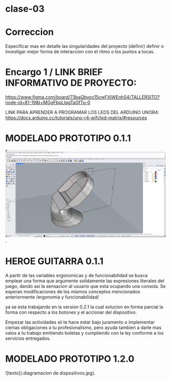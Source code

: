 # clase-03

# Correccion
Especificar mas en detalle las singularidades del proyecto (definir) 
definir o investigar mejor forma de interaccion con el ritmo o los puntos a tocas.

# Encargo 1 / LINK BRIEF INFORMATIVO DE PROYECTO:
https://www.figma.com/board/73baQbvoc15cwFXiWEnhS4/TALLERSITO?node-id=81-19&t=MGgFbpLIqgTaGfTu-0

LINK PARA APRENDER A PROGRAMAR LOS LEDS DEL ARDUINO UNOR4: https://docs.arduino.cc/tutorials/uno-r4-wifi/led-matrix/#resources 

# MODELADO PROTOTIPO 0.1.1
![texto](./Jpgmodelado.png).

# HEROE GUITARRA 0.1.1
A partir de las variables ergonomicas y de funcionabilidad se busca emplear una forma que argumente solidamente las expresiones literales del juego, dando asi la sensacion al usuario que esta ocupando una consola.
Se esperan modificaciones de los mismos conceptos mencionados anteriormente /ergonomia y funcionabilidad/ 

ya se esta trabajando en la version 0.2.1 la cual solucion en forma parcial la forma con respecto a los botones y el accionar del dispositivo.

Empezar las actividades sii te hace estar bajo juramento o implementar ciertas obligaciones a tu profesionalismo, pero ayuda tambien a darle mas valos a tu trabajo emitiendo boletas y cumpliendo con la ley conforme a los servicios entregados.


# MODELADO PROTOTIPO 1.2.0
![texto](.diagramacion de dispositivos.jpg).
